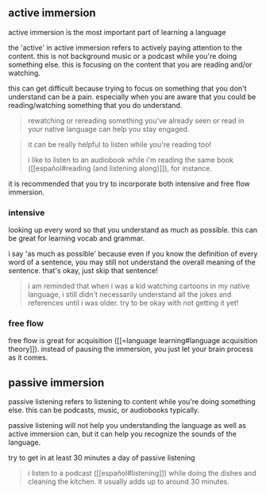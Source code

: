 ## active immersion

active immersion is the most important part of learning a language

the 'active' in active immersion refers to actively paying attention to the content. this is not background music or a podcast while you're doing something else. this is focusing on the content that you are reading and/or watching.

this can get difficult because trying to focus on something that you don't understand can be a pain. especially when you are aware that you could be reading/watching something that you do understand.

> rewatching or rereading something you've already seen or read in your native language can help you stay engaged.

> it can be really helpful to listen while you're reading too!
>
> i like to listen to an audiobook while i'm reading the same book ([[español#reading (and listening along)]]), for instance.

it is recommended that you try to incorporate both intensive and free flow immersion.

### intensive

looking up every word so that you understand as much as possible. this can be great for learning vocab and grammar.

i say 'as much as possible' because even if you know the definition of every word of a sentence, you may still not understand the overall meaning of the sentence. that's okay, just skip that sentence!

> i am reminded that when i was a kid watching cartoons in my native language, i still didn't necessarily understand all the jokes and references until i was older. try to be okay with not getting it yet!

### free flow

free flow is great for acquisition ([[=language learning#language acquisition theory]]). instead of pausing the immersion, you just let your brain process as it comes.

## passive immersion

passive listening refers to listening to content while you're doing something else. this can be podcasts, music, or audiobooks typically.

passive listening will not help you understanding the language as well as active immersion can, but it can help you recognize the sounds of the language.

try to get in at least 30 minutes a day of passive listening

> i listen to a podcast ([[español#listening]]) while doing the dishes and cleaning the kitchen. it usually adds up to around 30 minutes.
